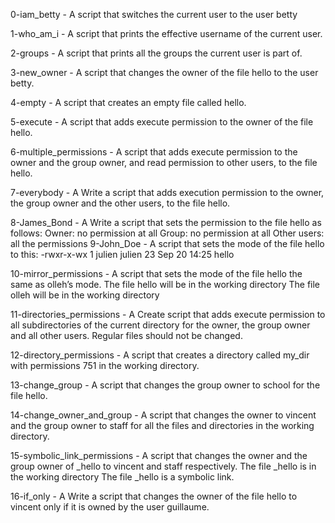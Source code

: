 0-iam_betty - A script that switches the current user to the user betty

1-who_am_i - A script that prints the effective username of the current user.

2-groups - A script that prints all the groups the current user is part of.

3-new_owner - A script that changes the owner of the file hello to the user betty.

4-empty - A script that creates an empty file called hello.

5-execute - A script that adds execute permission to the owner of the file hello.

6-multiple_permissions - A script that adds execute permission to the owner and the group owner, and read permission to other users, to the file hello.

7-everybody - A Write a script that adds execution permission to the owner, the group owner and the other users, to the file hello.

8-James_Bond - A Write a script that sets the permission to the file hello as follows:
Owner: no permission at all
Group: no permission at all
Other users: all the permissions
9-John_Doe - A script that sets the mode of the file hello to this: -rwxr-x-wx 1 julien julien 23 Sep 20 14:25 hello

10-mirror_permissions - A script that sets the mode of the file hello the same as olleh’s mode. The file hello will be in the working directory The file olleh will be in the working directory 

11-directories_permissions - A Create script that adds execute permission to all subdirectories of the current directory for the owner, the group owner and all other users. Regular files should not be changed. 

12-directory_permissions - A script that creates a directory called my_dir with permissions 751 in the working directory. 

13-change_group - A script that changes the group owner to school for the file hello. 

14-change_owner_and_group - A script that changes the owner to vincent and the group owner to staff for all the files and directories in the working directory. 

15-symbolic_link_permissions - A script that changes the owner and the group owner of _hello to vincent and staff respectively. The file _hello is in the working directory The file _hello is a symbolic link. 

16-if_only - A Write a script that changes the owner of the file hello to vincent only if it is owned by the user guillaume. 
